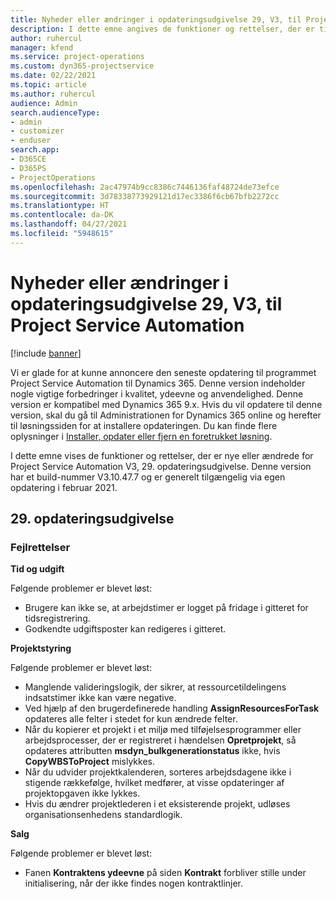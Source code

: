 ```yaml
---
title: Nyheder eller ændringer i opdateringsudgivelse 29, V3, til Project Service Automation
description: I dette emne angives de funktioner og rettelser, der er tilgængelige til Project Service Automation, opdateringsudgivelse 29, V3.
author: ruhercul
manager: kfend
ms.service: project-operations
ms.custom: dyn365-projectservice
ms.date: 02/22/2021
ms.topic: article
ms.author: ruhercul
audience: Admin
search.audienceType:
- admin
- customizer
- enduser
search.app:
- D365CE
- D365PS
- ProjectOperations
ms.openlocfilehash: 2ac47974b9cc8386c7446136faf48724de73efce
ms.sourcegitcommit: 3d78338773929121d17ec3386f6cb67bfb2272cc
ms.translationtype: HT
ms.contentlocale: da-DK
ms.lasthandoff: 04/27/2021
ms.locfileid: "5948615"
---
```

# <a name="whats-new-or-changed-in-project-service-automation-update-release-29-v3"></a>Nyheder eller ændringer i opdateringsudgivelse 29, V3, til Project Service Automation

[!include [banner](../includes/psa-now-project-operations.md)]

Vi er glade for at kunne annoncere den seneste opdatering til programmet Project Service Automation til Dynamics 365. Denne version indeholder nogle vigtige forbedringer i kvalitet, ydeevne og anvendelighed. Denne version er kompatibel med Dynamics 365 9.x. Hvis du vil opdatere til denne version, skal du gå til Administrationen for Dynamics 365 online og herefter til løsningssiden for at installere opdateringen. Du kan finde flere oplysninger i [Installer, opdater eller fjern en foretrukket løsning](/power-platform/admin/install-remove-preferred-solution).

I dette emne vises de funktioner og rettelser, der er nye eller ændrede for Project Service Automation V3, 29. opdateringsudgivelse. Denne version har et build-nummer V3.10.47.7 og er generelt tilgængelig via egen opdatering i februar 2021.

## <a name="update-release-29"></a>29. opdateringsudgivelse

### <a name="bug-fixes"></a>Fejlrettelser

**Tid og udgift**

Følgende problemer er blevet løst:

- Brugere kan ikke se, at arbejdstimer er logget på fridage i gitteret for tidsregistrering.
- Godkendte udgiftsposter kan redigeres i gitteret.

**Projektstyring**

Følgende problemer er blevet løst:

- Manglende valideringslogik, der sikrer, at ressourcetildelingens indsatstimer ikke kan være negative.
- Ved hjælp af den brugerdefinerede handling **AssignResourcesForTask** opdateres alle felter i stedet for kun ændrede felter.
- Når du kopierer et projekt i et miljø med tilføjelsesprogrammer eller arbejdsprocesser, der er registreret i hændelsen **Opretprojekt**, så opdateres attributten **msdyn_bulkgenerationstatus** ikke, hvis **CopyWBSToProject** mislykkes.
- Når du udvider projektkalenderen, sorteres arbejdsdagene ikke i stigende rækkefølge, hvilket medfører, at visse opdateringer af projektopgaven ikke lykkes.
- Hvis du ændrer projektlederen i et eksisterende projekt, udløses organisationsenhedens standardlogik.

**Salg**

Følgende problemer er blevet løst:

- Fanen **Kontraktens ydeevne** på siden **Kontrakt** forbliver stille under initialisering, når der ikke findes nogen kontraktlinjer.